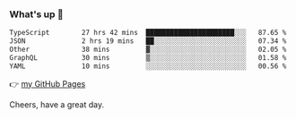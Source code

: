 ### What's up 👋

<!--START_SECTION:waka-->

```txt
TypeScript        27 hrs 42 mins  ██████████████████████░░░   87.65 %
JSON              2 hrs 19 mins   ██░░░░░░░░░░░░░░░░░░░░░░░   07.34 %
Other             38 mins         ▓░░░░░░░░░░░░░░░░░░░░░░░░   02.05 %
GraphQL           30 mins         ▒░░░░░░░░░░░░░░░░░░░░░░░░   01.58 %
YAML              10 mins         ░░░░░░░░░░░░░░░░░░░░░░░░░   00.56 %
```

<!--END_SECTION:waka-->

👉 [my GitHub Pages](https://ykzhukian.github.io)

Cheers, have a great day.

